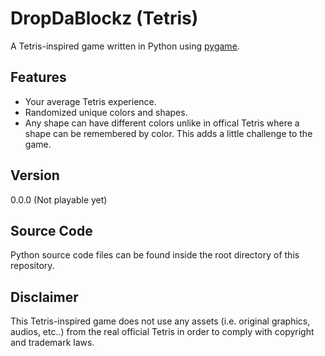 # DropDaBlockz (Tetris)
A Tetris-inspired game written in Python using [pygame](https://www.pygame.org/news).
## Features
- Your average Tetris experience.
- Randomized unique colors and shapes.
- Any shape can have different colors unlike in offical Tetris where a shape can be remembered by color. This adds a little challenge to the game.
## Version
0.0.0 (Not playable yet)
## Source Code
Python source code files can be found inside the root directory of this repository.
## Disclaimer
This Tetris-inspired game does not use any assets (i.e. original graphics, audios, etc..) from the real official Tetris in order to comply with copyright and trademark laws.
